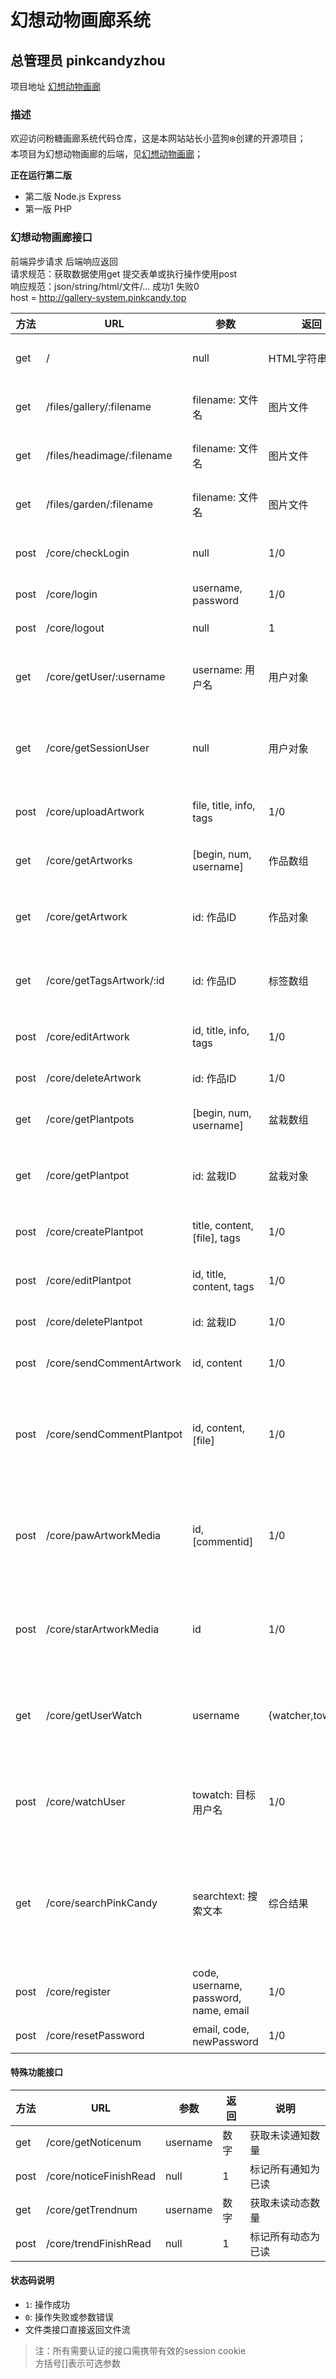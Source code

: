 # 幻想动物画廊系统
## 总管理员 pinkcandyzhou
项目地址 [幻想动物画廊](https://gallery.pinkcandy.top)

### 描述
欢迎访问粉糖画廊系统代码仓库，这是本网站站长小蓝狗❄️创建的开源项目；<br>
本项目为幻想动物画廊的后端，见[幻想动物画廊](https://github.com/ZhouZhou1235/pinkcandy-gallery)；<br>

**正在运行第二版**

- 第二版 Node.js Express 
- 第一版 PHP

### 幻想动物画廊接口
前端异步请求 后端响应返回  
请求规范：获取数据使用get 提交表单或执行操作使用post  
响应规范：json/string/html/文件/... 成功1 失败0  
host = http://gallery-system.pinkcandy.top  

| 方法 | URL | 参数 | 返回 | 说明 |
|------|-------------------------------|--------------------------------|----------------|--------------------------------|
| get  | /                             | null                           | HTML字符串     | 服务状态检查                   |
| get  | /files/gallery/:filename       | filename: 文件名               | 图片文件       | 获取作品原图                   |
| get  | /files/headimage/:filename     | filename: 文件名               | 图片文件       | 获取用户头像                   |
| get  | /files/garden/:filename        | filename: 文件名               | 图片文件       | 获取盆栽图片                   |
| post | /core/checkLogin              | null                           | 1/0            | 检查登录状态                   |
| post | /core/login                   | username, password             | 1/0            | 用户登录                       |
| post | /core/logout                  | null                           | 1              | 用户登出                       |
| get  | /core/getUser/:username        | username: 用户名               | 用户对象       | 获取用户公开信息               |
| get  | /core/getSessionUser          | null                           | 用户对象       | 获取当前登录用户信息           |
| post | /core/uploadArtwork           | file, title, info, tags        | 1/0            | 上传艺术作品                   |
| get  | /core/getArtworks             | [begin, num, username]         | 作品数组       | 获取作品列表                   |
| get  | /core/getArtwork              | id: 作品ID                     | 作品对象       | 获取单个作品详情               |
| get  | /core/getTagsArtwork/:id       | id: 作品ID                     | 标签数组       | 获取作品关联标签               |
| post | /core/editArtwork             | id, title, info, tags          | 1/0            | 编辑作品信息                   |
| post | /core/deleteArtwork           | id: 作品ID                     | 1/0            | 删除作品                       |
| get  | /core/getPlantpots            | [begin, num, username]         | 盆栽数组       | 获取盆栽列表                   |
| get  | /core/getPlantpot             | id: 盆栽ID                     | 盆栽对象       | 获取单个盆栽详情               |
| post | /core/createPlantpot          | title, content, [file], tags   | 1/0            | 创建新盆栽                     |
| post | /core/editPlantpot            | id, title, content, tags       | 1/0            | 编辑盆栽内容                   |
| post | /core/deletePlantpot          | id: 盆栽ID                     | 1/0            | 删除盆栽                       |
| post | /core/sendCommentArtwork      | id, content                    | 1/0            | 发表作品评论                   |
| post | /core/sendCommentPlantpot     | id, content, [file]            | 1/0            | 发表盆栽评论（生长叶子）       |
| post | /core/pawArtworkMedia         | id, [commentid]                | 1/0            | 点赞/取消点赞作品或评论        |
| post | /core/starArtworkMedia        | id                             | 1/0            | 收藏/取消收藏作品              |
| get  | /core/getUserWatch            | username                       | {watcher,towatch}| 获取用户的关注和粉丝列表       |
| post | /core/watchUser               | towatch: 目标用户名            | 1/0            | 关注/取消关注用户              |
| get  | /core/searchPinkCandy         | searchtext: 搜索文本           | 综合结果       | 全站搜索（作品/盆栽/用户）     |
| post | /core/register                | code, username, password, name, email | 1/0 | 注册新账号       |
| post | /core/resetPassword           | email, code, newPassword       | 1/0            | 重置密码                       |

#### 特殊功能接口
| 方法 | URL                          | 参数               | 返回  | 说明                          |
|------|------------------------------|--------------------|-------|-------------------------------|
| get  | /core/getNoticenum           | username           | 数字  | 获取未读通知数量              |
| post | /core/noticeFinishRead       | null               | 1     | 标记所有通知为已读            |
| get  | /core/getTrendnum            | username           | 数字  | 获取未读动态数量              |
| post | /core/trendFinishRead        | null               | 1     | 标记所有动态为已读            |

#### 状态码说明
- `1`: 操作成功
- `0`: 操作失败或参数错误
- 文件类接口直接返回文件流

> 注：所有需要认证的接口需携带有效的session cookie  
> 方括号[]表示可选参数
